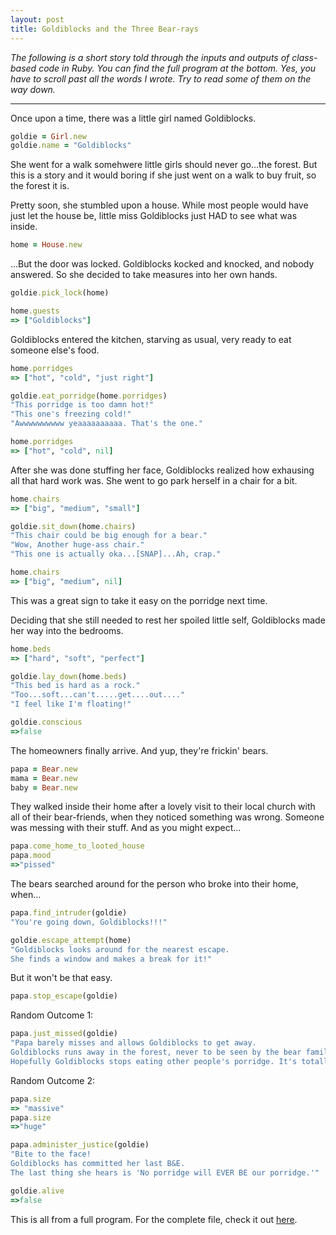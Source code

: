 ```yaml
---
layout: post
title: Goldiblocks and the Three Bear-rays
---
```


*The following is a short story told through the inputs and outputs of class-based code in Ruby. You can find the full program at the bottom. Yes, you have to scroll past all the words I wrote. Try to read some of them on the way down.*

---

Once upon a time, there was a little girl named Goldiblocks. 

``` ruby
goldie = Girl.new
goldie.name = "Goldiblocks"
```

She went for a walk somehwere little girls should never go...the forest. But this is a story and it would boring if she just went on a walk to buy fruit, so the forest it is. 

Pretty soon, she stumbled upon a house. While most people would have just let the house be, little miss Goldiblocks just HAD to see what was inside.

``` ruby
home = House.new
```

...But the door was locked. Goldiblocks kocked and knocked, and nobody answered. So she decided to take measures into her own hands.

``` ruby
goldie.pick_lock(home)

home.guests 
=> ["Goldiblocks"]
```

Goldiblocks entered the kitchen, starving as usual, very ready to eat someone else's food.

``` ruby
home.porridges
=> ["hot", "cold", "just right"]

goldie.eat_porridge(home.porridges)
"This porridge is too damn hot!"
"This one's freezing cold!"
"Awwwwwwwwww yeaaaaaaaaaa. That's the one."

home.porridges
=> ["hot", "cold", nil]
```

After she was done stuffing her face, Goldiblocks realized how exhausing all that hard work was. She went to go park herself in a chair for a bit.

``` ruby
home.chairs
=> ["big", "medium", "small"]

goldie.sit_down(home.chairs)
"This chair could be big enough for a bear."
"Wow, Another huge-ass chair."
"This one is actually oka...[SNAP]...Ah, crap."

home.chairs
=> ["big", "medium", nil]
```

This was a great sign to take it easy on the porridge next time.

Deciding that she still needed to rest her spoiled little self, Goldiblocks made her way into the bedrooms.

``` ruby
home.beds
=> ["hard", "soft", "perfect"]

goldie.lay_down(home.beds)
"This bed is hard as a rock."
"Too...soft...can't.....get....out...."
"I feel like I'm floating!"

goldie.conscious
=>false
```

The homeowners finally arrive. And yup, they're frickin' bears.

``` ruby
papa = Bear.new
mama = Bear.new
baby = Bear.new
```

They walked inside their home after a lovely visit to their local church with all of their bear-friends, when they noticed something was wrong. Someone was messing with their stuff. And as you might expect...

``` ruby
papa.come_home_to_looted_house
papa.mood
=>"pissed"
```

The bears searched around for the person who broke into their home, when...

``` ruby
papa.find_intruder(goldie)
"You're going down, Goldiblocks!!!"

goldie.escape_attempt(home)
"Goldiblocks looks around for the nearest escape.
She finds a window and makes a break for it!"
```

But it won't be that easy.

``` ruby
papa.stop_escape(goldie)
```

Random Outcome 1:

``` ruby
papa.just_missed(goldie)
"Papa barely misses and allows Goldiblocks to get away.
Goldiblocks runs away in the forest, never to be seen by the bear family again.
Hopefully Goldiblocks stops eating other people's porridge. It's totally not cool."
```

Random Outcome 2:

``` ruby
papa.size
=> "massive"
papa.size
=>"huge"

papa.administer_justice(goldie)
"Bite to the face!
Goldiblocks has committed her last B&E.
The last thing she hears is 'No porridge will EVER BE our porridge.'"

goldie.alive
=>false
```

This is all from a full program. For the complete file, check it out [here](https://github.com/pbfreak422/goldiblocks).

